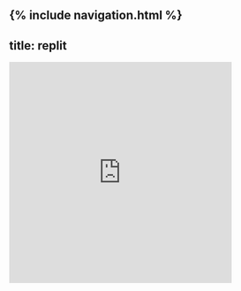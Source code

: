 {% include navigation.html %}
---
title: replit
---
<iframe frameborder="0" width="80%" height="400px" src="https://replit.com/@vaishavijay/vaishavijaygithubio?lite=true"